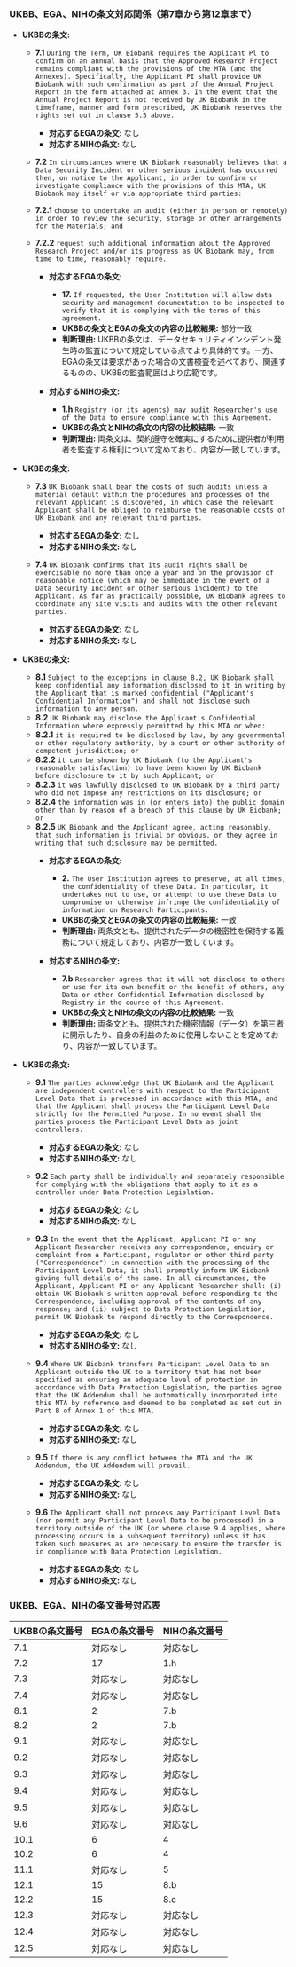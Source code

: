 ### UKBB、EGA、NIHの条文対応関係（第7章から第12章まで）

* **UKBBの条文:**
    * **7.1** `During the Term, UK Biobank requires the Applicant Pl to confirm on an annual basis that the Approved Research Project remains compliant with the provisions of the MTA (and the Annexes). Specifically, the Applicant PI shall provide UK Biobank with such confirmation as part of the Annual Project Report in the form attached at Annex 3. In the event that the Annual Project Report is not received by UK Biobank in the timeframe, manner and form prescribed, UK Biobank reserves the rights set out in clause 5.5 above.`
        * **対応するEGAの条文:** なし
        * **対応するNIHの条文:** なし

    * **7.2** `In circumstances where UK Biobank reasonably believes that a Data Security Incident or other serious incident has occurred then, on notice to the Applicant, in order to confirm or investigate compliance with the provisions of this MTA, UK Biobank may itself or via appropriate third parties:`
    * **7.2.1** `choose to undertake an audit (either in person or remotely) in order to review the security, storage or other arrangements for the Materials; and`
    * **7.2.2** `request such additional information about the Approved Research Project and/or its progress as UK Biobank may, from time to time, reasonably require.`
        * **対応するEGAの条文:**
            * **17.** `If requested, the User Institution will allow data security and management documentation to be inspected to verify that it is complying with the terms of this agreement.`
            * **UKBBの条文とEGAの条文の内容の比較結果:** 部分一致
            * **判断理由:** UKBBの条文は、データセキュリティインシデント発生時の監査について規定している点でより具体的です。一方、EGAの条文は要求があった場合の文書検査を述べており、関連するものの、UKBBの監査範囲はより広範です。

        * **対応するNIHの条文:**
            * **1.h** `Registry (or its agents) may audit Researcher's use of the Data to ensure compliance with this Agreement.`
            * **UKBBの条文とNIHの条文の内容の比較結果:** 一致
            * **判断理由:** 両条文は、契約遵守を確実にするために提供者が利用者を監査する権利について定めており、内容が一致しています。

* **UKBBの条文:**
    * **7.3** `UK Biobank shall bear the costs of such audits unless a material default within the procedures and processes of the relevant Applicant is discovered, in which case the relevant Applicant shall be obliged to reimburse the reasonable costs of UK Biobank and any relevant third parties.`
        * **対応するEGAの条文:** なし
        * **対応するNIHの条文:** なし

    * **7.4** `UK Biobank confirms that its audit rights shall be exercisable no more than once a year and on the provision of reasonable notice (which may be immediate in the event of a Data Security Incident or other serious incident) to the Applicant. As far as practically possible, UK Biobank agrees to coordinate any site visits and audits with the other relevant parties.`
        * **対応するEGAの条文:** なし
        * **対応するNIHの条文:** なし

* **UKBBの条文:**
    * **8.1** `Subject to the exceptions in clause 8.2, UK Biobank shall keep confidential any information disclosed to it in writing by the Applicant that is marked confidential ("Applicant's Confidential Information") and shall not disclose such information to any person.`
    * **8.2** `UK Biobank may disclose the Applicant's Confidential Information where expressly permitted by this MTA or when:`
    * **8.2.1** `it is required to be disclosed by law, by any governmental or other regulatory authority, by a court or other authority of competent jurisdiction; or`
    * **8.2.2** `it can be shown by UK Biobank (to the Applicant's reasonable satisfaction) to have been known by UK Biobank before disclosure to it by such Applicant; or`
    * **8.2.3** `it was lawfully disclosed to UK Biobank by a third party who did not impose any restrictions on its disclosure; or`
    * **8.2.4** `the information was in (or enters into) the public domain other than by reason of a breach of this clause by UK Biobank; or`
    * **8.2.5** `UK Biobank and the Applicant agree, acting reasonably, that such information is trivial or obvious, or they agree in writing that such disclosure may be permitted.`
        * **対応するEGAの条文:**
            * **2.** `The User Institution agrees to preserve, at all times, the confidentiality of these Data. In particular, it undertakes not to use, or attempt to use these Data to compromise or otherwise infringe the confidentiality of information on Research Participants.`
            * **UKBBの条文とEGAの条文の内容の比較結果:** 一致
            * **判断理由:** 両条文とも、提供されたデータの機密性を保持する義務について規定しており、内容が一致しています。

        * **対応するNIHの条文:**
            * **7.b** `Researcher agrees that it will not disclose to others or use for its own benefit or the benefit of others, any Data or other Confidential Information disclosed by Registry in the course of this Agreement.`
            * **UKBBの条文とNIHの条文の内容の比較結果:** 一致
            * **判断理由:** 両条文とも、提供された機密情報（データ）を第三者に開示したり、自身の利益のために使用しないことを定めており、内容が一致しています。

* **UKBBの条文:**
    * **9.1** `The parties acknowledge that UK Biobank and the Applicant are independent controllers with respect to the Participant Level Data that is processed in accordance with this MTA, and that the Applicant shall process the Participant Level Data strictly for the Permitted Purpose. In no event shall the parties process the Participant Level Data as joint controllers.`
        * **対応するEGAの条文:** なし
        * **対応するNIHの条文:** なし

    * **9.2** `Each party shall be individually and separately responsible for complying with the obligations that apply to it as a controller under Data Protection Legislation.`
        * **対応するEGAの条文:** なし
        * **対応するNIHの条文:** なし

    * **9.3** `In the event that the Applicant, Applicant PI or any Applicant Researcher receives any correspondence, enquiry or complaint from a Participant, regulator or other third party ("Correspondence") in connection with the processing of the Participant Level Data, it shall promptly inform UK Biobank giving full details of the same. In all circumstances, the Applicant, Applicant PI or any Applicant Researcher shall: (i) obtain UK Biobank's written approval before responding to the Correspondence, including approval of the contents of any response; and (ii) subject to Data Protection Legislation, permit UK Biobank to respond directly to the Correspondence.`
        * **対応するEGAの条文:** なし
        * **対応するNIHの条文:** なし

    * **9.4** `Where UK Biobank transfers Participant Level Data to an Applicant outside the UK to a territory that has not been specified as ensuring an adequate level of protection in accordance with Data Protection Legislation, the parties agree that the UK Addendum shall be automatically incorporated into this MTA by reference and deemed to be completed as set out in Part B of Annex 1 of this MTA.`
        * **対応するEGAの条文:** なし
        * **対応するNIHの条文:** なし

    * **9.5** `If there is any conflict between the MTA and the UK Addendum, the UK Addendum will prevail.`
        * **対応するEGAの条文:** なし
        * **対応するNIHの条文:** なし

    * **9.6** `The Applicant shall not process any Participant Level Data (nor permit any Participant Level Data to be processed) in a territory outside of the UK (or where clause 9.4 applies, where processing occurs in a subsequent territory) unless it has taken such measures as are necessary to ensure the transfer is in compliance with Data Protection Legislation.`
        * **対応するEGAの条文:** なし
        * **対応するNIHの条文:** なし

### UKBB、EGA、NIHの条文番号対応表

|UKBBの条文番号|EGAの条文番号|NIHの条文番号|
|---|---|---|
|7.1|対応なし|対応なし|
|7.2|17|1.h|
|7.3|対応なし|対応なし|
|7.4|対応なし|対応なし|
|8.1|2|7.b|
|8.2|2|7.b|
|9.1|対応なし|対応なし|
|9.2|対応なし|対応なし|
|9.3|対応なし|対応なし|
|9.4|対応なし|対応なし|
|9.5|対応なし|対応なし|
|9.6|対応なし|対応なし|
|10.1|6|4|
|10.2|6|4|
|11.1|対応なし|5|
|12.1|15|8.b|
|12.2|15|8.c|
|12.3|対応なし|対応なし|
|12.4|対応なし|対応なし|
|12.5|対応なし|対応なし|
